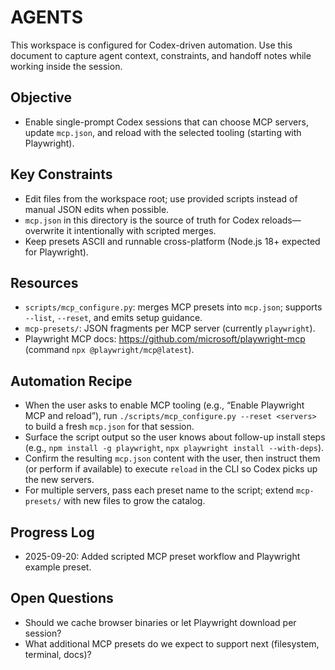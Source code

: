 # AGENTS

This workspace is configured for Codex-driven automation. Use this document to capture agent context, constraints, and handoff notes while working inside the session.

## Objective
- Enable single-prompt Codex sessions that can choose MCP servers, update `mcp.json`, and reload with the selected tooling (starting with Playwright).

## Key Constraints
- Edit files from the workspace root; use provided scripts instead of manual JSON edits when possible.
- `mcp.json` in this directory is the source of truth for Codex reloads—overwrite it intentionally with scripted merges.
- Keep presets ASCII and runnable cross-platform (Node.js 18+ expected for Playwright).

## Resources
- `scripts/mcp_configure.py`: merges MCP presets into `mcp.json`; supports `--list`, `--reset`, and emits setup guidance.
- `mcp-presets/`: JSON fragments per MCP server (currently `playwright`).
- Playwright MCP docs: https://github.com/microsoft/playwright-mcp (command `npx @playwright/mcp@latest`).

## Automation Recipe
- When the user asks to enable MCP tooling (e.g., “Enable Playwright MCP and reload”), run `./scripts/mcp_configure.py --reset <servers>` to build a fresh `mcp.json` for that session.
- Surface the script output so the user knows about follow-up install steps (e.g., `npm install -g playwright`, `npx playwright install --with-deps`).
- Confirm the resulting `mcp.json` content with the user, then instruct them (or perform if available) to execute `reload` in the CLI so Codex picks up the new servers.
- For multiple servers, pass each preset name to the script; extend `mcp-presets/` with new files to grow the catalog.

## Progress Log
- 2025-09-20: Added scripted MCP preset workflow and Playwright example preset.

## Open Questions
- Should we cache browser binaries or let Playwright download per session?
- What additional MCP presets do we expect to support next (filesystem, terminal, docs)?
